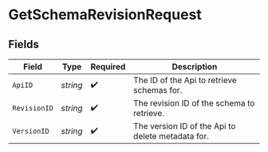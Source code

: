 # GetSchemaRevisionRequest


## Fields

| Field                                             | Type                                              | Required                                          | Description                                       |
| ------------------------------------------------- | ------------------------------------------------- | ------------------------------------------------- | ------------------------------------------------- |
| `ApiID`                                           | *string*                                          | :heavy_check_mark:                                | The ID of the Api to retrieve schemas for.        |
| `RevisionID`                                      | *string*                                          | :heavy_check_mark:                                | The revision ID of the schema to retrieve.        |
| `VersionID`                                       | *string*                                          | :heavy_check_mark:                                | The version ID of the Api to delete metadata for. |